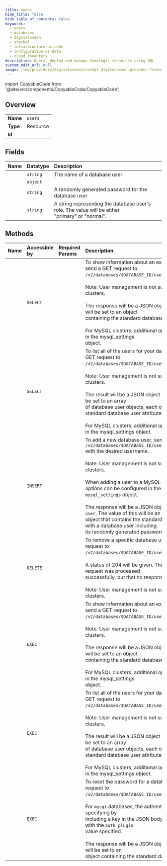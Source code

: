 ```yaml
---
title: users
hide_title: false
hide_table_of_contents: false
keywords:
  - users
  - databases
  - digitalocean    
  - stackql
  - infrastructure-as-code
  - configuration-as-data
  - cloud inventory
description: Query, deploy and manage Sumologic resources using SQL
custom_edit_url: null
image: /img/providers/digitalocean/stackql-digitalocean-provider-featured-image.png
---
```


import CopyableCode from '@site/src/components/CopyableCode/CopyableCode';




## Overview
<table><tbody>
<tr><td><b>Name</b></td><td><code>users</code></td></tr>
<tr><td><b>Type</b></td><td>Resource</td></tr>
<tr><td><b>Id</b></td><td><CopyableCode code="digitalocean.databases.users" /></td></tr>
</tbody></table>

## Fields
| Name | Datatype | Description |
|:-----|:---------|:------------|
| <CopyableCode code="name" /> | `string` | The name of a database user. |
| <CopyableCode code="mysql_settings" /> | `object` |  |
| <CopyableCode code="password" /> | `string` | A randomly generated password for the database user. |
| <CopyableCode code="role" /> | `string` | A string representing the database user's role. The value will be either<br />"primary" or "normal".<br /> |
## Methods
| Name | Accessible by | Required Params | Description |
|:-----|:--------------|:----------------|:------------|
| <CopyableCode code="get_user" /> | `SELECT` | <CopyableCode code="database_cluster_uuid, username" /> | To show information about an existing database user, send a GET request to<br />`/v2/databases/$DATABASE_ID/users/$USERNAME`.<br /><br />Note: User management is not supported for Redis clusters.<br /><br />The response will be a JSON object with a `user` key. This will be set to an object<br />containing the standard database user attributes.<br /><br />For MySQL clusters, additional options will be contained in the mysql_settings<br />object.<br /> |
| <CopyableCode code="list_users" /> | `SELECT` | <CopyableCode code="database_cluster_uuid" /> | To list all of the users for your database cluster, send a GET request to<br />`/v2/databases/$DATABASE_ID/users`.<br /><br />Note: User management is not supported for Redis clusters.<br /><br />The result will be a JSON object with a `users` key. This will be set to an array<br />of database user objects, each of which will contain the standard database user attributes.<br /><br />For MySQL clusters, additional options will be contained in the mysql_settings object.<br /> |
| <CopyableCode code="add_user" /> | `INSERT` | <CopyableCode code="database_cluster_uuid, data__name" /> | To add a new database user, send a POST request to `/v2/databases/$DATABASE_ID/users`<br />with the desired username.<br /><br />Note: User management is not supported for Redis clusters.<br /><br />When adding a user to a MySQL cluster, additional options can be configured in the<br />`mysql_settings` object.<br /><br />The response will be a JSON object with a key called `user`. The value of this will be an<br />object that contains the standard attributes associated with a database user including<br />its randomly generated password.<br /> |
| <CopyableCode code="delete_user" /> | `DELETE` | <CopyableCode code="database_cluster_uuid, username" /> | To remove a specific database user, send a DELETE request to<br />`/v2/databases/$DATABASE_ID/users/$USERNAME`.<br /><br />A status of 204 will be given. This indicates that the request was processed<br />successfully, but that no response body is needed.<br /><br />Note: User management is not supported for Redis clusters.<br /> |
| <CopyableCode code="_get_user" /> | `EXEC` | <CopyableCode code="database_cluster_uuid, username" /> | To show information about an existing database user, send a GET request to<br />`/v2/databases/$DATABASE_ID/users/$USERNAME`.<br /><br />Note: User management is not supported for Redis clusters.<br /><br />The response will be a JSON object with a `user` key. This will be set to an object<br />containing the standard database user attributes.<br /><br />For MySQL clusters, additional options will be contained in the mysql_settings<br />object.<br /> |
| <CopyableCode code="_list_users" /> | `EXEC` | <CopyableCode code="database_cluster_uuid" /> | To list all of the users for your database cluster, send a GET request to<br />`/v2/databases/$DATABASE_ID/users`.<br /><br />Note: User management is not supported for Redis clusters.<br /><br />The result will be a JSON object with a `users` key. This will be set to an array<br />of database user objects, each of which will contain the standard database user attributes.<br /><br />For MySQL clusters, additional options will be contained in the mysql_settings object.<br /> |
| <CopyableCode code="reset_auth" /> | `EXEC` | <CopyableCode code="database_cluster_uuid, username" /> | To reset the password for a database user, send a POST request to<br />`/v2/databases/$DATABASE_ID/users/$USERNAME/reset_auth`.<br /><br />For `mysql` databases, the authentication method can be specifying by<br />including a key in the JSON body called `mysql_settings` with the `auth_plugin`<br />value specified.<br /><br />The response will be a JSON object with a `user` key. This will be set to an<br />object containing the standard database user attributes.<br /> |
